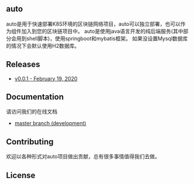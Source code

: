 ## auto

[comment]: <> (![Hex.pm]&#40;https://img.shields.io/hexpm/l/plug?style=plastic&#41;)

auto是用于快速部署K8S环境的区块链网络项目，auto可以独立部署，也可以作为组件加入到您的区块链项目中。
auto是使用java语言开发的纯后端服务(其中部分会用到shell脚本)，使用springboot和mybatis框架。
如果没设置Mysql数据库的情况下会默认使用H2数据库。

## Releases
- [v0.0.1 - February 19, 2020]()

## Documentation
请访问我们的在线文档
- [master branch (development)](./docs/setup_v1.md)

## Contributing
欢迎以各种形式对auto项目做出贡献，总有很多事情值得我们去做。

## License

